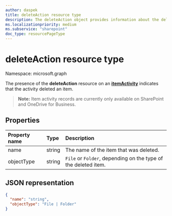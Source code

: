 ```yaml
---
author: daspek
title: deleteAction resource type
description: The deleteAction object provides information about the deletion of an item.
ms.localizationpriority: medium
ms.subservice: "sharepoint"
doc_type: resourcePageType
---
```

# deleteAction resource type

Namespace: microsoft.graph

The presence of the **deleteAction** resource on an [**itemActivity**][activity] indicates that the activity deleted an item.

>**Note:** Item activity records are currently only available on SharePoint and OneDrive for Business.

[activity]: itemactivity.md

## Properties

| Property name | Type   | Description
|:--------------|:-------|:----------------------------------------------------
| name          | string | The name of the item that was deleted.
| objectType    | string | `File` or `Folder`, depending on the type of the deleted item.


## JSON representation

<!-- {
  "blockType": "resource",
  "optionalProperties": [ ],
  "@type": "microsoft.graph.deleteAction"
}-->

```json
{
  "name": "string",
  "objectType": "File | Folder"
}
```

<!--
{
  "type": "#page.annotation",
  "description": "The deleteAction object provides information about the deletion of an item.",
  "keywords": "activities,activity,action,delete,deletion",
  "section": "documentation",
  "tocPath": "Resources/DeleteAction",
  "suppressions": []
}
-->

